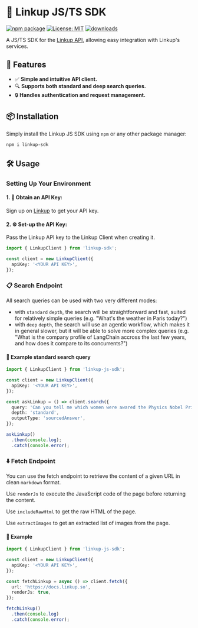# 🚀 Linkup JS/TS SDK

[![npm package](https://badge.fury.io/js/linkup-sdk.svg)](https://www.npmjs.com/package/linkup-sdk)
[![License: MIT](https://img.shields.io/badge/License-MIT-yellow.svg)](LICENSE)
[![downloads](https://img.shields.io/npm/dm/linkup-sdk.svg)](https://www.npmjs.com/package/linkup-sdk)

A JS/TS SDK for the [Linkup API](https://linkup-api.readme.io/reference/getting-started), allowing
easy integration with Linkup's services.

## 🌟 Features

- ✅ **Simple and intuitive API client.**
- 🔍 **Supports both standard and deep search queries.**
- 🔒 **Handles authentication and request management.**

## 📦 Installation

Simply install the Linkup JS SDK using `npm` or any other package manager:

```bash
npm i linkup-sdk
```

## 🛠️ Usage

### Setting Up Your Environment

#### 1. **🔑 Obtain an API Key:**

Sign up on [Linkup](https://app.linkup.so) to get your API key.

#### 2. **⚙️ Set-up the API Key:**

Pass the Linkup API key to the Linkup Client when creating it.

```typescript
import { LinkupClient } from 'linkup-sdk';

const client = new LinkupClient({
  apiKey: '<YOUR API KEY>',
});
```

### 📋 Search Endpoint

All search queries can be used with two very different modes:

- with `standard` `depth`, the search will be straightforward and fast, suited for relatively simple
  queries (e.g. "What's the weather in Paris today?")
- with `deep` `depth`, the search will use an agentic workflow, which makes it in general slower,
  but it will be able to solve more complex queries (e.g. "What is the company profile of LangChain
  accross the last few years, and how does it compare to its concurrents?")

#### 📝 Example standard search query

```typescript
import { LinkupClient } from 'linkup-js-sdk';

const client = new LinkupClient({
  apiKey: '<YOUR API KEY>',
});

const askLinkup = () => client.search({
  query: 'Can you tell me which women were awared the Physics Nobel Prize',
  depth: 'standard',
  outputType: 'sourcedAnswer',
});

askLinkup()
  .then(console.log);
  .catch(console.error);
```

### ⬇️ Fetch Endpoint

You can use the fetch endpoint to retrieve the content of a given URL in clean `markdown` format.

Use `renderJs` to execute the JavaScript code of the page before returning the content.

Use `includeRawHtml` to get the raw HTML of the page.

Use `extractImages` to get an extracted list of images from the page.

#### 📝 Example

```typescript
import { LinkupClient } from 'linkup-js-sdk';

const client = new LinkupClient({
  apiKey: '<YOUR API KEY>',
});

const fetchLinkup = async () => client.fetch({
  url: 'https://docs.linkup.so',
  renderJs: true,
});

fetchLinkup()
  .then(console.log)
  .catch(console.error);
```
